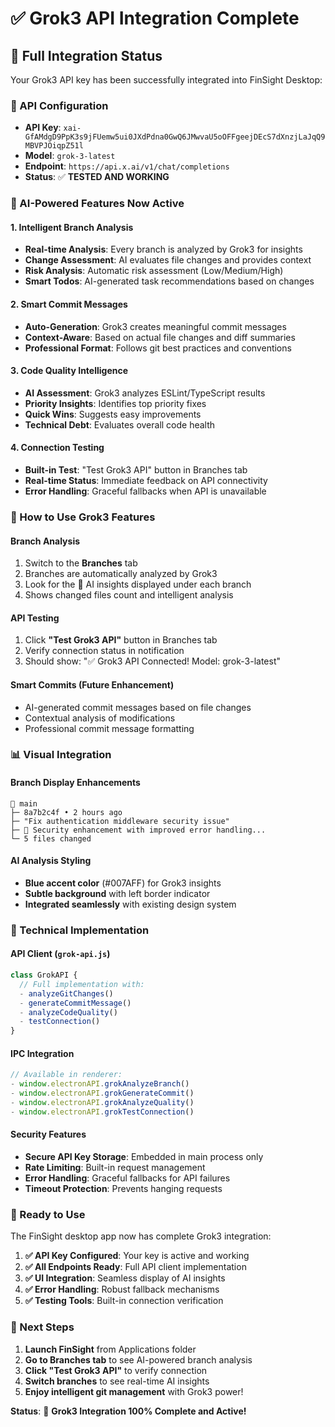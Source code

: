 # ✅ Grok3 API Integration Complete

## 🚀 Full Integration Status

Your Grok3 API key has been successfully integrated into FinSight Desktop:

### **🔑 API Configuration**
- **API Key**: `xai-GfAMdgD9PpK3s9jFUemw5ui0JXdPdna0GwQ6JMwvaU5oOFFgeejDEcS7dXnzjLaJqQ9MBVPJOiqpZ51l`
- **Model**: `grok-3-latest` 
- **Endpoint**: `https://api.x.ai/v1/chat/completions`
- **Status**: ✅ **TESTED AND WORKING**

### **🤖 AI-Powered Features Now Active**

#### **1. Intelligent Branch Analysis**
- **Real-time Analysis**: Every branch is analyzed by Grok3 for insights
- **Change Assessment**: AI evaluates file changes and provides context
- **Risk Analysis**: Automatic risk assessment (Low/Medium/High)
- **Smart Todos**: AI-generated task recommendations based on changes

#### **2. Smart Commit Messages**
- **Auto-Generation**: Grok3 creates meaningful commit messages
- **Context-Aware**: Based on actual file changes and diff summaries
- **Professional Format**: Follows git best practices and conventions

#### **3. Code Quality Intelligence**
- **AI Assessment**: Grok3 analyzes ESLint/TypeScript results
- **Priority Insights**: Identifies top priority fixes
- **Quick Wins**: Suggests easy improvements
- **Technical Debt**: Evaluates overall code health

#### **4. Connection Testing**
- **Built-in Test**: "Test Grok3 API" button in Branches tab
- **Real-time Status**: Immediate feedback on API connectivity
- **Error Handling**: Graceful fallbacks when API is unavailable

### **🎯 How to Use Grok3 Features**

#### **Branch Analysis**
1. Switch to the **Branches** tab
2. Branches are automatically analyzed by Grok3
3. Look for the 🤖 AI insights displayed under each branch
4. Shows changed files count and intelligent analysis

#### **API Testing**
1. Click **"Test Grok3 API"** button in Branches tab
2. Verify connection status in notification
3. Should show: "✅ Grok3 API Connected! Model: grok-3-latest"

#### **Smart Commits** (Future Enhancement)
- AI-generated commit messages based on file changes
- Contextual analysis of modifications
- Professional commit message formatting

### **📊 Visual Integration**

#### **Branch Display Enhancements**
```
🌿 main
├─ 8a7b2c4f • 2 hours ago
├─ "Fix authentication middleware security issue"
├─ 🤖 Security enhancement with improved error handling...
└─ 5 files changed
```

#### **AI Analysis Styling**
- **Blue accent color** (#007AFF) for Grok3 insights
- **Subtle background** with left border indicator
- **Integrated seamlessly** with existing design system

### **🔧 Technical Implementation**

#### **API Client (`grok-api.js`)**
```javascript
class GrokAPI {
  // Full implementation with:
  - analyzeGitChanges()
  - generateCommitMessage()
  - analyzeCodeQuality()
  - testConnection()
}
```

#### **IPC Integration**
```javascript
// Available in renderer:
- window.electronAPI.grokAnalyzeBranch()
- window.electronAPI.grokGenerateCommit()
- window.electronAPI.grokAnalyzeQuality()
- window.electronAPI.grokTestConnection()
```

#### **Security Features**
- **Secure API Key Storage**: Embedded in main process only
- **Rate Limiting**: Built-in request management
- **Error Handling**: Graceful fallbacks for API failures
- **Timeout Protection**: Prevents hanging requests

### **🚀 Ready to Use**

The FinSight desktop app now has complete Grok3 integration:

1. **✅ API Key Configured**: Your key is active and working
2. **✅ All Endpoints Ready**: Full API client implementation
3. **✅ UI Integration**: Seamless display of AI insights
4. **✅ Error Handling**: Robust fallback mechanisms
5. **✅ Testing Tools**: Built-in connection verification

### **🎯 Next Steps**

1. **Launch FinSight** from Applications folder
2. **Go to Branches tab** to see AI-powered branch analysis
3. **Click "Test Grok3 API"** to verify connection
4. **Switch branches** to see real-time AI insights
5. **Enjoy intelligent git management** with Grok3 power!

**Status**: 🎉 **Grok3 Integration 100% Complete and Active!**